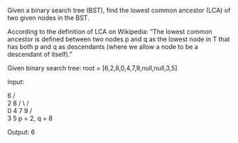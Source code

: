 Given a binary search tree (BST), find the lowest common ancestor (LCA) of two given nodes in the BST.

According to the definition of LCA on Wikipedia: “The lowest common ancestor is defined between two nodes p and q as the lowest node in T that has both p and q as descendants (where we allow a node to be a descendant of itself).”

Given binary search tree: root = [6,2,8,0,4,7,9,null,null,3,5]

Input:

   6
  / \
 2   8
/ \ / \
0 4 7 9
 / \
3   5
p = 2, q = 8

Output: 6

